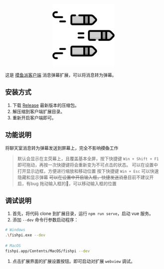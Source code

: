 <p align="center">
  <img width="200" src="./public/icon.png">
</p>

这是 [摸鱼派客户端](https://github.com/imlinhanchao/fishpi-desktop) 消息弹幕扩展，可以将消息转为弹幕。

## 安装方式

1. 下载 [Release](https://github.com/csfwff/fishpi-ext-danmu/releases) 最新版本的压缩包。
2. 解压缩到客户端扩展目录。
3. 重新开启客户端即可。

## 功能说明
将聊天室消息转为弹幕发送到屏幕上，完全不影响~~摸鱼~~工作

> 默认会显示在主荧幕上，且覆盖基本全屏，按下快捷键 `Win + Shift + F1` 即可拖动，再按一次快捷键将会重新变为不可点击的状态。
> 可以在设置中打开显示边框，方便进行缩放和移动位置
> 按下快捷键 `Win + Esc` 可以快速隐藏和显示弹幕
> ~~可以在设置中开启输入框，快捷发送消息~~目前不建议开启，有bug
> 拖动输入框的🍓，可以移动输入框的位置

## 调试说明
1. 首先，将代码 clone 到扩展目录，运行 `npm run serve`，启动 vue 服务。
2. 添加 `--dev` 命令行参数启动程序：
```bash
# Windows
.\fishpi.exe --dev

# MacOS
fishpi.app/Contents/MacOS/fishpi --dev
```
1. 点击扩展界面的扩展设置按钮。即可启动对扩展 `webview` 调试。